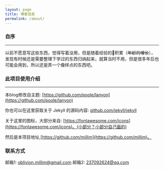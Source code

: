 ```yaml
---
layout: page
title: 博客信息
permalink: /about/
---
```


### 自序
---
以前不愿意写这些东西，觉得写着没用，但是随着经验的积累（~~年龄的增长~~），发现有时候还是需要整理下学过的东西归纳起来，就算当时不用，但是很多年后也可能会用到，所以还是弄一个像样点的东西吧。


### 此项目使用介绍
---
本blog修改自主题: [https://github.com/poole/lanyon](https://github.com/poole/lanyon)

你也可以在这里获取关于 Jekyll 的源码内容: [github.com/jekyll/jekyll](https://github.com/jekyll/jekyll)

关于这里的图标，大部分来自: [https://fontawesome.com/icons](https://fontawesome.com/icons)。(小部分？小部分自己画的)

然后是本项目地址,[https://github.com/millim](https://github.com/millim)。

### 联系方式

邮箱1: <oblivion.millim@gmail.com>
邮箱2: <237092624@qq.com>
